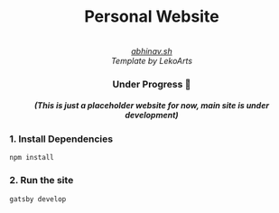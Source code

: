 <div align="center">
  <h1>Personal Website</h1><br/>
  <i><a href="https://www.abhinav.sh" target="_blank">abhinav.sh</a></i><br/>
  <i>Template by LekoArts</i>
  <h3>Under Progress 🚧</h3>
  <h5>(This is just a placeholder website for now, main site is under development)</h5>
</div>

### 1. Install Dependencies
```shell
npm install
```

### 2. Run the site
```shell
gatsby develop
```
